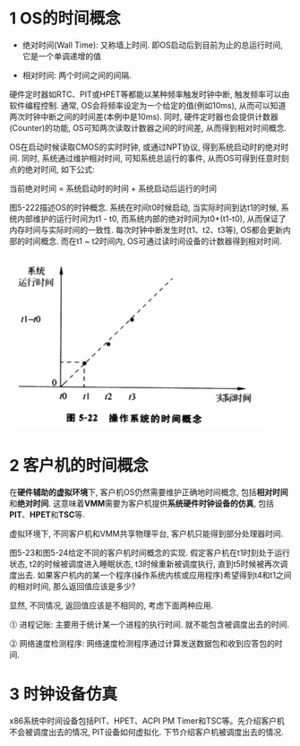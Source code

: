 
# 1 OS的时间概念

- 绝对时间(Wall Time): 又称墙上时间. 即OS启动后到目前为止的总运行时间, 它是一个单调递增的值

- 相对时间: 两个时间之间的间隔. 

硬件定时器如RTC、PIT或HPET等都能以某种频率触发时钟中断, 触发频率可以由软件编程控制. 通常, OS会将频率设定为一个给定的值(例如10ms), 从而可以知道两次时钟中断之间的时间差(本例中是10ms). 同时, 硬件定时器也会提供计数器(Counter)的功能, OS可知两次读取计数器之间的时间差, 从而得到相对时间概念.

OS在启动时候读取CMOS的实时时钟, 或通过NPT协议, 得到系统启动时的绝对时间. 同时, 系统通过维护相对时间, 可知系统总运行的事件, 从而OS可得到任意时刻点的绝对时间, 如下公式:

当前绝对时间 = 系统启动时的时间 + 系统启动后运行的时间

图5\-222描述OS的时钟概念. 系统在时间t0时候启动, 当实际时间到达t1的时候, 系统内部维护的运行时间为t1 \- t0, 而系统内部的绝对时间为t0+(t1-t0), 从而保证了内存时间与实际时间的一致性. 每次时钟中断发生时(t1、t2、t3等), OS都会更新内部的时间概念. 而在t1 \~ t2时间内, OS可通过读时间设备的计数器得到相对时间.

![config](./images/34.png)

# 2 客户机的时间概念

在**硬件辅助的虚拟环境**下, 客户机OS仍然需要维护正确地时间概念, 包括**相对时间**和**绝对时间**. 这意味着**VMM**需要为客户机提供**系统硬件时钟设备的仿真**, 包括**PIT**、**HPET**和**TSC**等. 

虚拟环境下, 不同客户机和VMM共享物理平台, 客户机只能得到部分处理器时间.

图5-23和图5\-24给定不同的客户机时间概念的实现. 假定客户机在t1时刻处于运行状态, t2的时候被调度进入睡眠状态, t3时候重新被调度执行, 直到t5时候被再次调度出去. 如果客户机内的某一个程序(操作系统内核或应用程序)希望得到t4和t1之间的相对时间, 那么返回值应该是多少?

显然, 不同情况, 返回值应该是不相同的, 考虑下面两种应用.

⓵ 进程记账: 主要用于统计某一个进程的执行时间. 就不能包含被调度出去的时间.

⓶ 网络速度检测程序: 网络速度检测程序通过计算发送数据包和收到应答包的时间. 

# 3 时钟设备仿真

x86系统中时间设备包括PIT、HPET、ACPI PM Timer和TSC等。先介绍客户机不会被调度出去的情况, PIT设备如何虚拟化. 下节介绍客户机被调度出去的情况.

